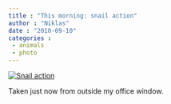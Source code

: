 ```yaml
---
title : "This morning: snail action"
author : "Niklas"
date : "2010-09-10"
categories : 
 - animals
 - photo
---
```


[![](http://farm5.static.flickr.com/4132/4976240190_b0bf0bedb7.jpg "Snail action")](http://www.flickr.com/photos/pivic/4976240190/)

Taken just now from outside my office window.
